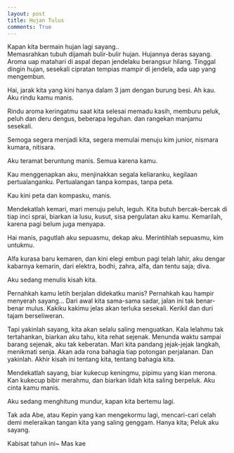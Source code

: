 ```yaml
---
layout: post
title: Hujan Tulus
comments: True
---
```


Kapan kita bermain hujan lagi sayang..  
Memasrahkan tubuh dijamah bulir-bulir hujan. Hujannya deras sayang.  
Aroma uap matahari di aspal depan jendelaku berangsur hilang. Tinggal dingin hujan, sesekali cipratan tempias mampir di jendela, ada uap yang mengembun.

Hai, jarak kita yang kini hanya dalam 3 jam dengan burung besi. Ah kau.  
Aku rindu kamu manis.

Rindu aroma keringatmu saat kita selesai memadu kasih, memburu peluk, peluh dan deru dengus, beberapa leguhan. dan rangekan manjamu sesekali.

Semoga segera menjadi kita, segera memulai menuju kim junior, nismara kumara, nitisara.

Aku teramat beruntung manis. Semua karena kamu.

Kau menggenapkan aku, menjinakkan segala keliaranku, kegilaan pertualanganku. Pertualangan tanpa kompas, tanpa peta.

Kau kini peta dan kompasku, manis.

Mendekatlah kemari, mari menuju peluh, leguh. Kita butuh bercak-bercak di tiap inci sprai, biarkan ia lusu, kusut, sisa pergulatan aku kamu. Kemarilah, karena pagi belum juga menyapa.

Hai manis, pagutlah aku sepuasmu, dekap aku. Merintihlah sepuasmu, kim untukmu.

Alfa kurasa baru kemaren, dan kini elegi embun pagi telah lahir, aku dengar kabarnya kemarin, dari elektra, bodhi, zahra, alfa, dan tentu saja; diva.

Aku sedang menulis kisah kita.

Pernahkah kamu letih berjalan didekatku manis? Pernahkah kau hampir menyerah sayang... Dari awal kita sama-sama sadar, jalan ini tak benar-benar mulus. Kakiku kakimu jelas akan terluka sesekali. Kerikil dan duri tajam berseliweran.

Tapi yakinlah sayang, kita akan selalu saling menguatkan. Kala lelahmu tak tertahankan, biarkan aku tahu, kita rehat sejenak. Menunda waktu sampai barang sejenak, aku tak keberatan. Mari kita pandang jejak-jejak langkah, menikmati senja. Akan ada rona bahagia tiap potongan perjalanan. Dan yakinlah. Akhir kisah ini tentang kita, tentang bahagia kita.

Mendekatlah sayang, biar kukecup keningmu, pipimu yang kian merona.  
Kan kukecup bibir merahmu, dan biarkan lidah kita saling berpeluk. Aku cinta kamu manis.

Aku sedang menghitung mundur, kapan kita bertemu lagi.

Tak ada Abe, atau Kepin yang kan mengekormu lagi, mencari-cari celah demi meleraikan tangan kita yang saling genggam. Hanya kita; Peluk aku sayang.

Kabisat tahun ini~
Mas kae